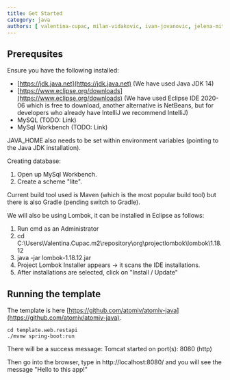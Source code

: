 ```yaml
---
title: Get Started
category: java
authors: [ valentina-cupac, milan-vidakovic, ivan-jovanovic, jelena-mitrovic ]
---
```


## Prerequsites

Ensure you have the following installed:

* [https://jdk.java.net](https://jdk.java.net) (We have used Java JDK 14)
* [https://www.eclipse.org/downloads](https://www.eclipse.org/downloads) (We have used Eclipse IDE 2020-06 which is free to download, another alternative is NetBeans, but for developers who already have IntelliJ we recommend IntelliJ)
* MySQL (TODO: Link)
* MySql Workbench (TODO: Link)

JAVA_HOME also needs to be set within environment variables (pointing to the Java JDK installation).

Creating database:
1. Open up MySql Workbench.
2. Create a scheme "lite".

Current build tool used is Maven (which is the most popular build tool) but there is also Gradle (pending switch to Gradle).

We will also be using Lombok, it can be installed in Eclipse as follows:
1. Run cmd as an Administrator
2. cd C:\Users\Valentina.Cupac.m2\repository\org\projectlombok\lombok\1.18.12
3. java -jar lombok-1.18.12.jar
4. Project Lombok Installer appears -> it scans the IDE installations.
5. After installations are selected, click on "Install / Update"


## Running the template

The template is here [https://github.com/atomiv/atomiv-java](https://github.com/atomiv/atomiv-java).

```text
cd template.web.restapi
./mvnw spring-boot:run
```

There will be a success message: Tomcat started on port(s): 8080 (http)

Then go into the browser, type in http://localhost:8080/ and you will see the message "Hello to this app!"

